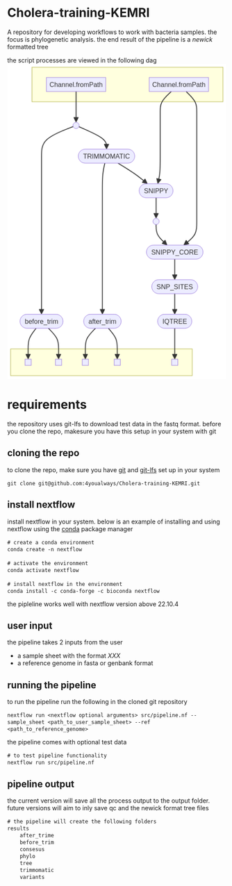 # Cholera-training-KEMRI
A repository for developing workflows to work with bacteria samples. the focus is phylogenetic analysis. the end result of the pipeline is a *newick* formatted tree

the script processes are viewed in the following dag
<img src="dag.png" alt="Pipeline workflopw">


# requirements
the repository uses git-lfs to download test data in the fastq format. before you clone the repo, makesure you have this setup in your system with git

## cloning the repo
to clone the repo, make sure you have [git](https://git-scm.com/) and [git-lfs](https://git-lfs.com/) set up in your system

```
git clone git@github.com:4youalways/Cholera-training-KEMRI.git

```

## install nextflow

install nextflow in your system. below is an example of installing and using nextflow using the [conda](https://conda.io/projects/conda/en/latest/user-guide/getting-started.html) package manager
```
# create a conda environment
conda create -n nextflow

# activate the environment
conda activate nextflow

# install nextflow in the environment
conda install -c conda-forge -c bioconda nextflow

```

the pipleline works well with nextflow version above 22.10.4

## user input
the pipeline takes 2 inputs from the user
- a sample sheet with the format *XXX*
- a reference genome in fasta or genbank format

## running the pipeline
to run the pipeline run the following in the cloned git repository
```
nextflow run <nextflow optional arguments> src/pipeline.nf --sample_sheet <path_to_user_sample_sheet> --ref <path_to_reference_genome>
```

the pipeline comes with optional test data
```
# to test pipeline functionality
nextflow run src/pipeline.nf
```

## pipeline output
the current version will save all the process output to the output folder. future versions will aim to inly save qc and the newick format tree files
```
# the pipeline will create the following folders
results
    after_trime
    before_trim
    consesus
    phylo
    tree
    trimmomatic
    variants

```